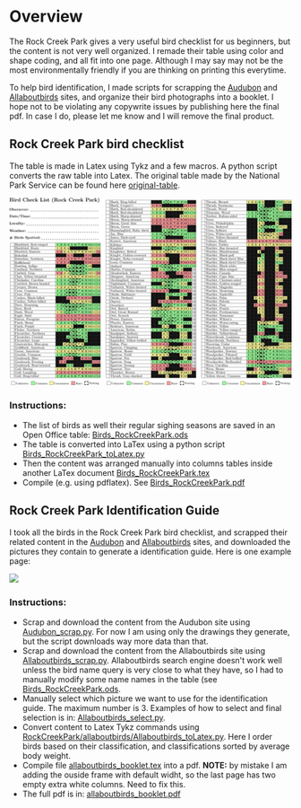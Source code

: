 # Overview

The Rock Creek Park gives a very useful bird checklist for us beginners,
but the content is not very well organized. I remade their table using
color and shape coding, and all fit into one page. Although I may say
may not be the most environmentally friendly if you are thinking on
printing this everytime.

To help bird identification, I made scripts for scrapping the
 [Audubon](https://www.audubon.org) and
 [Allaboutbirds](https://www.allaboutbirds.org/) sites, and organize
 their bird photographs into a booklet. I hope not to be violating any
 copywrite issues by publishing here the final pdf. In case I do, please
 let me know and I will remove the final product.

## Rock Creek Park bird checklist

The table is made in Latex using Tykz and a few macros. A python script
converts the raw table into Latex. The original table made by the
National Park Service can be found here [original-table](https://www.nps.gov/rocr/learn/nature/upload/birdchecklist.pdf).

![](RockCreekPark/Birds_RockCreekPark_example.png)

### Instructions:
* The list of birds as well their regular sighing seasons are saved in an Open Office table: [Birds_RockCreekPark.ods](RockCreekPark/Birds_RockCreekPark.ods)
* The table is converted into LaTex using a python script [Birds_RockCreekPark_toLatex.py](RockCreekPark/Birds_RockCreekPark_toLatex.py)
* Then the content was arranged manually into columns tables inside another LaTex document [Birds_RockCreekPark.tex](RockCreekPark/Birds_RockCreekPark.tex)
* Compile (e.g. using pdflatex). See [Birds_RockCreekPark.pdf](RockCreekPark/Birds_RockCreekPark.pdf)

## Rock Creek Park Identification Guide

I took all the birds in the Rock Creek Park bird checklist, and scrapped
their related content in the [Audubon](https://www.audubon.org) and
[Allaboutbirds](https://www.allaboutbirds.org/) sites,
and downloaded the pictures they contain to generate a identification
guide. Here is one example page:

![](RockCreekPark/allaboutbirds/allaboutbirds_booklet-2.png)

### Instructions:
* Scrap and download the content from the Audubon site using
  [Audubon_scrap.py](RockCreekPark/audubon/Audubon_scrap.py). For now I
  am using only the drawings they generate, but the script downloads way
  more data than that.
* Scrap and download the content from the Allaboutbirds site using
  [Allaboutbirds_scrap.py](RockCreekPark/allaboutbirds/Allaboutbirds_scrap.py). Allaboutbirds
  search engine doesn't work well unless the bird name query is very
  close to what they have, so I had to manually modify some name names
  in the table (see [Birds_RockCreekPark.ods](RockCreekPark/allaboutbirds/Birds_RockCreekPark.ods).
* Manually select which picture we want to use for the identification
  guide. The maximum number is 3. Examples of how to select and final
  selection is in: [Allaboutbirds_select.py](RockCreekPark/allaboutbirds/Allaboutbirds_select.py).
* Convert content to Latex Tykz commands using
  [RockCreekPark/allaboutbirds/Allaboutbirds_toLatex.py](RockCreekPark/allaboutbirds/Allaboutbirds_toLatex.py). Here
  I order birds based on their classification, and classifications
  sorted by average body weight.
* Compile file
  [allaboutbirds_booklet.tex](RockCreekPark/allaboutbirds/allaboutbirds_booklet.tex)
  into a pdf. **NOTE:** by mistake I am adding the ouside frame with
  default widht, so the last page has two empty extra white
  columns. Need to fix this.
* The full pdf is in: [allaboutbirds_booklet.pdf](RockCreekPark/allaboutbirds/allaboutbirds_booklet.pdf)
